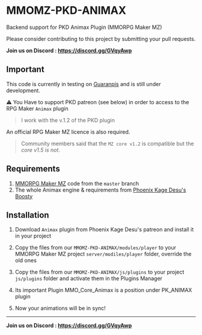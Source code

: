 # MMOMZ-PKD-ANIMAX
Backend support for PKD Animax Plugin (MMORPG Maker MZ)

Please consider contributing to this project by submitting your pull requests. 

**Join us on Discord : https://discord.gg/GVqyAwp**

## Important
This code is currently in testing on [Guaranpis](https://guaranpis.es/) and is still under development. 

:warning: You Have to support PKD patreon (see below) in order to access to the RPG Maker `Animax` plugin 
> I work with the v.1.2 of the PKD plugin
 
An official RPG Maker MZ licence is also required. 

> Community members said that the `MZ core v1.2` is compatible but the *core v1.5 is not*. 

## Requirements
1. [MMORPG Maker MZ](https://github.com/Andaroth/MMORPGMaker-MZ) code from the `master` branch
2. The whole Animax engine & requirements from [Phoenix Kage Desu's Boosty](https://boosty.to/kagedesu)

## Installation
1. Download `Animax` plugin from Phoenix Kage Desu's patreon and install it in your project

2. Copy the files from our `MMOMZ-PKD-ANIMAX/modules/player` to your MMORPG Maker MZ project `server/modiles/player` folder, override the old ones

3. Copy the files from our `MMOMZ-PKD-ANIMAX/js/plugins` to your project `js/plugins` folder and activate them in the Plugins Manager

4. Its important Plugin MMO_Core_Animax is a position under PK_ANIMAX plugin

5. Now your animations will be in sync! 


<!-- *More coming soon. Please read the comments in our code & the PKD documentation* -->

---

**Join us on Discord : https://discord.gg/GVqyAwp**

